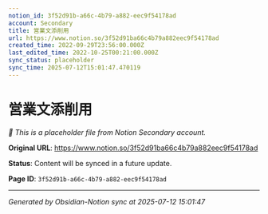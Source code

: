 ```yaml
---
notion_id: 3f52d91b-a66c-4b79-a882-eec9f54178ad
account: Secondary
title: 営業文添削用
url: https://www.notion.so/3f52d91ba66c4b79a882eec9f54178ad
created_time: 2022-09-29T23:56:00.000Z
last_edited_time: 2022-10-25T00:21:00.000Z
sync_status: placeholder
sync_time: 2025-07-12T15:01:47.470119
---
```


# 営業文添削用

*🔄 This is a placeholder file from Notion Secondary account.*

**Original URL**: https://www.notion.so/3f52d91ba66c4b79a882eec9f54178ad

**Status**: Content will be synced in a future update.

**Page ID**: `3f52d91b-a66c-4b79-a882-eec9f54178ad`

---

*Generated by Obsidian-Notion sync at 2025-07-12 15:01:47*
